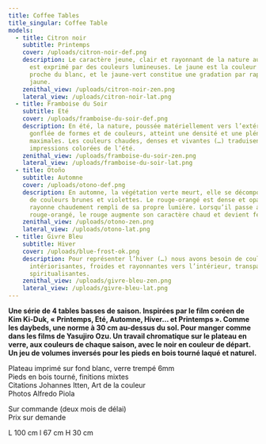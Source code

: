 ```yaml
---
title: Coffee Tables
title_singular: Coffee Table
models:
  - title: Citron noir
    subtitle: Printemps
    cover: /uploads/citron-noir-def.png
    description: Le caractère jeune, clair et rayonnant de la nature au printemps
      est exprimé par des couleurs lumineuses. Le jaune est la couleur la plus
      proche du blanc, et le jaune-vert constitue une gradation par rapport au
      jaune.
    zenithal_view: /uploads/citron-noir-zen.png
    lateral_view: /uploads/citron-noir-lat.png
  - title: Framboise du Soir
    subtitle: Eté
    cover: /uploads/framboise-du-soir-def.png
    description: En été, la nature, poussée matériellement vers l’extérieur et
      gonflée de formes et de couleurs, atteint une densité et une plénitude
      maximales. Les couleurs chaudes, denses et vivantes (…) traduisent les
      impressions colorées de l’été.
    zenithal_view: /uploads/framboise-du-soir-zen.png
    lateral_view: /uploads/framboise-du-soir-lat.png
  - title: Otoño
    subtitle: Automne
    cover: /uploads/otono-def.png
    description: En automne, la végétation verte meurt, elle se décompose et se pare
      de couleurs brunes et violettes. Le rouge-orangé est dense et opaque. Il
      rayonne chaudement rempli de sa propre lumière. Lorsqu’il passe au
      rouge-orangé, le rouge augmente son caractère chaud et devient feu ardent.
    zenithal_view: /uploads/otono-zen.png
    lateral_view: /uploads/otono-lat.png
  - title: Givre Bleu
    subtitle: Hiver
    cover: /uploads/blue-frost-ok.png
    description: Pour représenter l’hiver (…) nous avons besoin de couleurs
      intériorisantes, froides et rayonnantes vers l’intérieur, transparentes et
      spiritualisantes.
    zenithal_view: /uploads/givre-bleu-zen.png
    lateral_view: /uploads/givre-bleu-lat.png
---
```

**Une série de 4 tables basses de saison. Inspirées par le film coréen de Kim Ki-Duk, « Printemps, Eté, Automne, Hiver… et Printemps ». Comme les daybeds, une norme à 30 cm au-dessus du sol. Pour manger comme dans les films de Yasujiro Ozu. Un travail chromatique sur le plateau en verre, aux couleurs de chaque saison, avec le noir en couleur de départ. Un jeu de volumes inversés pour les pieds en bois tourné laqué et naturel.** 

Plateau imprimé sur fond blanc, verre trempé 6mm\
Pieds en bois tourné, finitions mixtes\
Citations Johannes Itten, Art de la couleur\
Photos Alfredo Piola

Sur commande (deux mois de délai)\
Prix sur demande

L 100 cm l 67 cm H 30 cm
